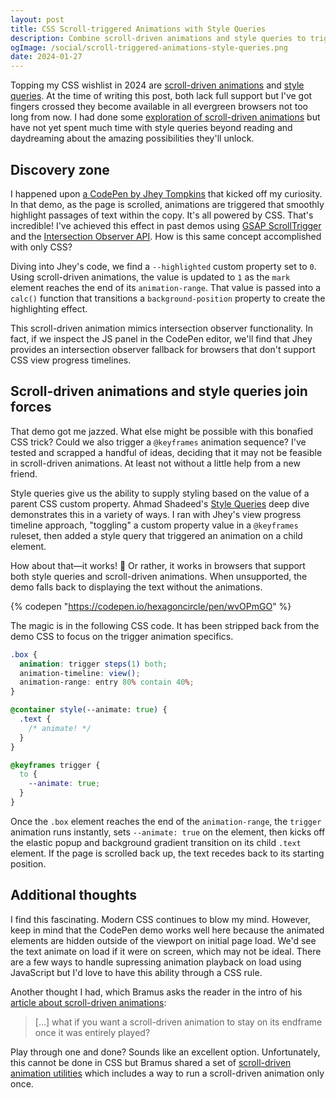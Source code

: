 ```yaml
---
layout: post
title: CSS Scroll-triggered Animations with Style Queries
description: Combine scroll-driven animations and style queries to trigger an animation sequence powered only by CSS.
ogImage: /social/scroll-triggered-animations-style-queries.png
date: 2024-01-27
---
```


Topping my CSS wishlist in 2024 are [scroll-driven animations](https://developer.chrome.com/docs/css-ui/scroll-driven-animations) and [style queries](https://developer.chrome.com/docs/css-ui/style-queries). At the time of writing this post, both lack full support but I've got fingers crossed they become available in all evergreen browsers not too long from now. I had done some [exploration of scroll-driven animations](/blog/scroll-driven-animations/) but have not yet spent much time with style queries beyond reading and daydreaming about the amazing possibilities they'll unlock.

## Discovery zone

I happened upon [a CodePen by Jhey Tompkins](https://codepen.io/jh3y/pen/qBgRLxb) that kicked off my curiosity. In that demo, as the page is scrolled, animations are triggered that smoothly highlight passages of text within the copy. It's all powered by CSS. That's incredible! I've achieved this effect in past demos using [GSAP ScrollTrigger](https://codepen.io/hexagoncircle/pen/gOPMwvd) and the [Intersection Observer API](https://codepen.io/hexagoncircle/pen/OJMXZzB). How is this same concept accomplished with only CSS?

Diving into Jhey's code, we find a `--highlighted` custom property set to `0`. Using scroll-driven animations, the value is updated to `1` as the `mark` element reaches the end of its `animation-range`. That value is passed into a `calc()` function that transitions a `background-position` property to create the highlighting effect.

This scroll-driven animation mimics intersection observer functionality. In fact, if we inspect the JS panel in the CodePen editor, we'll find that Jhey provides an intersection observer fallback for browsers that don't support CSS view progress timelines.

## Scroll-driven animations and style queries join forces

That demo got me jazzed. What else might be possible with this bonafied CSS trick? Could we also trigger a `@keyframes` animation sequence? I've tested and scrapped a handful of ideas, deciding that it may not be feasible in scroll-driven animations. At least not without a little help from a new friend.

Style queries give us the ability to supply styling based on the value of a parent CSS custom property. Ahmad Shadeed's [Style Queries](https://ishadeed.com/article/css-container-style-queries/) deep dive demonstrates this in a variety of ways. I ran with Jhey's view progress timeline approach, "toggling" a custom property value in a `@keyframes` ruleset, then added a style query that triggered an animation on a child element.

How about that—it works! 🎉 Or rather, it works in browsers that support both style queries and scroll-driven animations. When unsupported, the demo falls back to displaying the text without the animations.

{% codepen "https://codepen.io/hexagoncircle/pen/wvOPmGO" %}

The magic is in the following CSS code. It has been stripped back from the demo CSS to focus on the trigger animation specifics.

```scss
.box {
  animation: trigger steps(1) both;
  animation-timeline: view();
  animation-range: entry 80% contain 40%;
}

@container style(--animate: true) {
  .text { 
    /* animate! */
  }
}

@keyframes trigger {
  to {
    --animate: true;
  }
}
```

Once the `.box` element reaches the end of the `animation-range`, the `trigger` animation runs instantly, sets `--animate: true` on the element, then kicks off the elastic popup and background gradient transition on its child `.text` element. If the page is scrolled back up, the text recedes back to its starting position.

## Additional thoughts

I find this fascinating. Modern CSS continues to blow my mind. However, keep in mind that the CodePen demo works well here because the animated elements are hidden outside of the viewport on initial page load. We'd see the text animate on load if it were on screen, which may not be ideal. There are a few ways to handle supressing animation playback on load using JavaScript but I'd love to have this ability through a CSS rule.

Another thought I had, which Bramus asks the reader in the intro of his [article about scroll-driven animations](https://www.bram.us/2023/10/05/run-a-scroll-driven-animation-only-once/):

> [...] what if you want a scroll-driven animation to stay on its endframe once it was entirely played?

Play through one and done? Sounds like an excellent option. Unfortunately, this cannot be done in CSS but Bramus shared a set of [scroll-driven animation utilities](https://github.com/bramus/sda-utilities) which includes a way to run a scroll-driven animation only once.